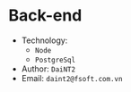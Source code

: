 # Back-end

- Technology: 
  - `Node`
  - `PostgreSql`
- Author: `DaiNT2`
- Email: `daint2@fsoft.com.vn`
